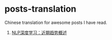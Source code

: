 # posts-translation
Chinese translation for awesome posts I have read.

1. [NLP深度学习：近期趋势概述](Deep-Learning-for-NLP-An-Overview-of-Recent-Trends)